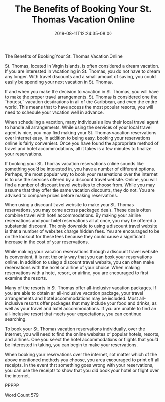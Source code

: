 ﻿---
title: "The Benefits of Booking Your St. Thomas Vacation Online"
date: 2019-08-11T12:24:35-08:00
description: "St. Thomas Vacations Tips for Web Success"
featured_image: "/images/St. Thomas Vacations.jpg"
tags: ["St. Thomas Vacations"]
---

The Benefits of Booking Your St. Thomas Vacation Online

St. Thomas, located in Virgin Islands, is often considered a dream vacation. If you are interested in vacationing in St. Thomas, you do not have to dream any longer.  With travel discounts and a small amount of saving, you could easily be spending your next vacation in St. Thomas.  

If and when you make the decision to vacation in St. Thomas, you will have to make the proper travel arrangements.  St. Thomas is considered one the “hottest,” vacation destinations in all of the Caribbean, and even the entire world.  This means that to have access the most popular resorts, you will need to schedule your vacation well in advance.  

When scheduling a vacation, many individuals allow their local travel agent to handle all arrangements.  While using the services of your local travel agent is nice, you may find making your St. Thomas vacation reservations over internet easy.  In addition to being easy, booking your reservations online is fairly convenient.  Once you have found the appropriate method of travel and hotel accommodations, all it takes is a few minutes to finalize your reservations.

If booking your St. Thomas vacation reservations online sounds like something you’d be interested in, you have a number of different options.  Perhaps, the most popular way to book your reservations over the internet is to use the services offered by a discount travel website.  Online, you will find a number of discount travel websites to choose from. While you may assume that they offer the same vacation discounts, they do not. You are advised to compare prices before making reservations.

When using a discount travel website to make your St. Thomas reservations, you may come across packaged deals.  These deals often combine travel with hotel accommodations. By making your airline reservations and your hotel reservations all at once, you may be offered a substantial discount. The only downside to using a discount travel website is that a number of websites charge hidden fees.  You are encouraged to be on the lookout for these fees because they could cause a significant increase in the cost of your reservations.  

While making your vacation reservations through a discount travel website is convenient, it is not the only way that you can book your reservations online.  In addition to using a discount travel website, you can often make reservations with the hotel or airline of your choice. When making reservations with a hotel, resort, or airline, you are encouraged to first examine the resorts. 

Many of the resorts in St. Thomas offer all-inclusive vacation packages. If you are able to obtain an all-inclusive vacation package, your travel arrangements and hotel accommodations may be included.  Most all-inclusive resorts offer packages that may include your food and drinks, as well as your travel and hotel accommodations. If you are unable to find an all-inclusive resort that meets your expectations, you can continue searching.  

To book your St. Thomas vacation reservations individually, over the internet, you will need to find the online websites of popular hotels, resorts, and airlines. One you select the hotel accommodations or flights that you’d be interested in taking, you can begin to make your reservations.  

When booking your reservations over the internet, not matter which of the above mentioned methods you choose, you area encouraged to print off all receipts. In the event that something goes wrong with your reservations, you can use the receipts to show that you did book your hotel or flight over the internet.  

PPPPP

Word Count 579

